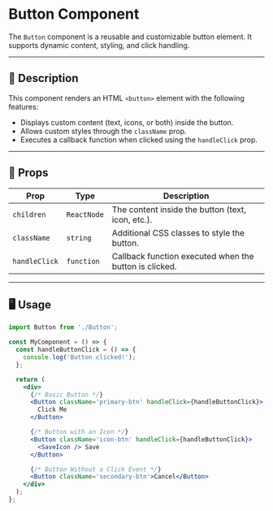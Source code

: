 # Button Component

The `Button` component is a reusable and customizable button element. It supports dynamic content, styling, and click handling.

---

## 📝 Description

This component renders an HTML `<button>` element with the following features:

- Displays custom content (text, icons, or both) inside the button.
- Allows custom styles through the `className` prop.
- Executes a callback function when clicked using the `handleClick` prop.

---

## 🔧 Props

| Prop          | Type        | Description                                            |
| ------------- | ----------- | ------------------------------------------------------ |
| `children`    | `ReactNode` | The content inside the button (text, icon, etc.).      |
| `className`   | `string`    | Additional CSS classes to style the button.            |
| `handleClick` | `function`  | Callback function executed when the button is clicked. |

---

## 🖥️ Usage

```jsx
import Button from './Button';

const MyComponent = () => {
  const handleButtonClick = () => {
    console.log('Button clicked!');
  };

  return (
    <div>
      {/* Basic Button */}
      <Button className='primary-btn' handleClick={handleButtonClick}>
        Click Me
      </Button>

      {/* Button with an Icon */}
      <Button className='icon-btn' handleClick={handleButtonClick}>
        <SaveIcon /> Save
      </Button>

      {/* Button Without a Click Event */}
      <Button className='secondary-btn'>Cancel</Button>
    </div>
  );
};
```
